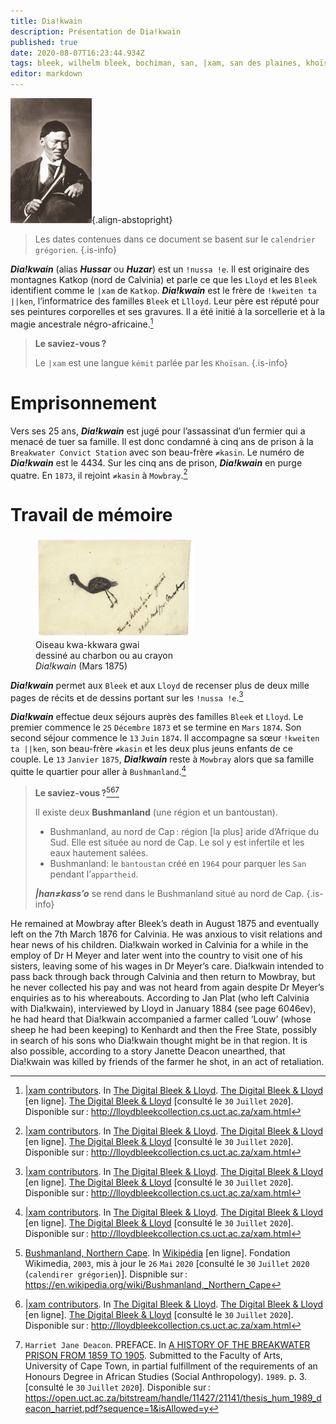 ```yaml
---
title: Dia!kwain
description: Présentation de Dia!kwain
published: true
date: 2020-08-07T16:23:44.934Z
tags: bleek, wilhelm bleek, bochiman, san, |xam, san des plaines, khoïsan, bochiman des plaines, lloyd, l.c. lloyd, lucy catherine lloyd, famille bleek, dorothea francis bleek, d.f. bleek, breakwater convict station, lucy c. lloyd, lucy lloyd, narrateur, !kweiten ta ||ken, !nussa !e, dia!kwain, david, hoesar, hussar, huzar, katkop, montagne de katkop, famille lloyd, prisonnier, prisonnier de la breakwater convict station, ≠kasin
editor: markdown
---
```


![dia!kwain_public-domain.jpg](/images/personnalite/kemit/diakwain/dia!kwain_public-domain.jpg){.align-abstopright}

> Les dates contenues dans ce document se basent sur le `calendrier grégorien`.
{.is-info}

***Dia!kwain*** (alias ***Hussar*** ou ***Huzar***) est un `!nussa !e`. Il est originaire des montagnes Katkop (nord de Calvinia) et parle ce que les `Lloyd` et les `Bleek` identifient comme le `|xam` de `Katkop`.
***Dia!kwain*** est le frère de `!kweiten ta ||ken`, l’informatrice des familles `Bleek` et `Llloyd`. Leur père est réputé pour ses peintures corporelles et ses gravures. Il a été initié à la sorcellerie et à la magie ancestrale négro-africaine.[^1]

> **Le saviez-vous ?**
>
> Le `|xam` est une langue `kémit` parlée par les `Khoïsan`.
{.is-info}

# Emprisonnement

Vers ses 25 ans, ***Dia!kwain*** est jugé pour l’assassinat d’un fermier qui a menacé de tuer sa famille. Il est donc condamné à cinq ans de prison à la `Breakwater Convict Station` avec son beau-frère `≠kasin`. Le numéro de ***Dia!kwain*** est le 4434.
Sur les cinq ans de prison, ***Dia!kwain*** en purge quatre. En `1873`, il rejoint `≠kasin` à `Mowbray`.[^1]

# Travail de mémoire

<figure class="image image-style-align-right image_resized" style="width: 50%;">
   <img src="/images/art/drawing/!nussa-!e_kwa-_kkwara-gwai-from-dia!kwain_public-domain.jpg">
   <figcaption>
      Oiseau kwa-kkwara gwai<br/>
      dessiné au charbon ou au crayon<br/>
      <i>Dia!kwain</i> (Mars 1875)
   </figcaption>
</figure>

***Dia!kwain*** permet aux `Bleek` et aux `Lloyd` de recenser plus de deux mille pages de récits et de dessins portant sur les `!nussa !e`.[^1]

***Dia!kwain*** effectue deux séjours auprès des familles `Bleek` et `Lloyd`. Le premier commence le `25` `Décembre` `1873` et se termine en `Mars` `1874`. Son second séjour commence le `13` `Juin` `1874`. Il accompagne sa sœur `!kweiten ta ||ken`, son beau-frère `≠kasin` et les deux plus jeuns enfants de ce couple.
Le `13` `Janvier` `1875`, ***Dia!kwain*** reste à `Mowbray` alors que sa famille quitte le quartier pour aller à `Bushmanland`.[^1]

> **Le saviez-vous ?**[^10][^1][^2]
> 
> Il existe deux **Bushmanland** (une région et un bantoustan).
>
> - Bushmanland, au nord de Cap : région [la plus] aride d’Afrique du Sud. Elle est située au nord de Cap. Le sol y est infertile et les eaux hautement salées.
> - Bushmanland: le `bantoustan` créé en `1964` pour parquer les `San` pendant l’`appartheid`.
>
> ***|han≠kass’o*** se rend dans le Bushmanland situé au nord de Cap.
{.is-info}

He remained at Mowbray after Bleek’s death in August 1875 and eventually left on the 7th March 1876 for Calvinia. He was anxious to visit relations and hear news of his children. Dia!kwain worked in Calvinia for a while in the employ of  Dr H Meyer and later went into the country to visit one of his sisters, leaving some of his wages in Dr Meyer’s care. Dia!kwain intended to pass back through back through Calvinia and then return to Mowbray, but he never collected his pay and was not heard from again despite Dr Meyer’s enquiries as to his whereabouts. According to Jan Plat (who left Calvinia with Dia!kwain), interviewed by Lloyd in January 1884 (see page 6046ev), he had heard that Dia!kwain accompanied a farmer called ‘Louw’ (whose sheep he had been keeping) to Kenhardt and then the Free State, possibly in search of his sons who Dia!kwain thought might be in that region. It is also possible, according to a story Janette Deacon unearthed, that Dia!kwain was killed by friends of the farmer he shot, in an act of retaliation.

[^1]: [|xam contributors](http://lloydbleekcollection.cs.uct.ac.za/xam.html). In [The Digital Bleek & Lloyd](http://lloydbleekcollection.cs.uct.ac.za). [The Digital Bleek & Lloyd](http://lloydbleekcollection.cs.uct.ac.za) [en ligne]. [The Digital Bleek & Lloyd](http://lloydbleekcollection.cs.uct.ac.za) [consulté le `30` `Juillet` `2020`]. Disponible sur : http://lloydbleekcollection.cs.uct.ac.za/xam.html

[^2]: `Harriet Jane Deacon`. PREFACE. In [A HISTORY OF THE BREAKWATER PRISON FROM 1859 TO 1905](https://open.uct.ac.za/bitstream/handle/11427/21141/thesis_hum_1989_deacon_harriet.pdf?sequence=1&isAllowed=y). Submitted to the Faculty of Arts, University of Cape Town, in partial fulfillment of the requirements of an Honours Degree in African Studies (Social Anthropology). `1989`. p. 3. [consulté le `30` `Juillet` `2020`]. Disponible sur : https://open.uct.ac.za/bitstream/handle/11427/21141/thesis_hum_1989_deacon_harriet.pdf?sequence=1&isAllowed=y

[^10]: [Bushmanland, Northern Cape](https://en.wikipedia.org/wiki/Bushmanland,_Northern_Cape). In [Wikipédia](https://wikipedia.org) [en ligne]. Fondation Wikimedia, `2003`, mis à jour le `26` `Mai` `2020` [consulté le `30` `Juillet` `2020` (`calendirer grégorien`)]. Dispnible sur : https://en.wikipedia.org/wiki/Bushmanland,_Northern_Cape